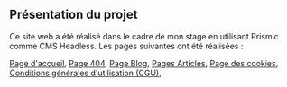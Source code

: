 ## Présentation du projet
Ce site web a été réalisé dans le cadre de mon stage en utilisant Prismic comme CMS Headless. Les pages suivantes ont été réalisées :

[Page d'accueil](https://stoik-learning.vercel.app/),
[Page 404](https://stoik-learning.vercel.app/nimportequoi),
[Page Blog](https://stoik-learning.vercel.app/blog),
[Pages Articles](https://stoik-learning.vercel.app/article/comment-se-deroule-une-cyberattaque),
[Page des cookies](https://stoik-learning.vercel.app/legals/cookies),
[Conditions générales d'utilisation (CGU)](https://stoik-learning.vercel.app/terms-of-use),
